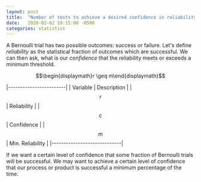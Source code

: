```yaml
---
layout: post
title:  "Number of tests to achieve a desired confidence in reliability"
date:   2020-02-02 19:15:00 -0500
categories: statistics
---
```

A Bernoulli trial has two possible outcomes: success or failure. Let's define _reliability_ as the statistical fraction of outcomes which are successful. We can then ask, what is our _confidence_ that the reliability meets or exceeds a minimum threshold.

$$\begin{displaymath}r \geq m\end{displaymath}$$

|------------------------|
| Variable | Description |
| $$r$$    | Reliability |
| $$c$$    | Confidence  |
| $$m$$    | Min. Reliability |
|-----------------------------|

If we want a certain level of confidence that some fraction of Bernoulli trials will be successful.
We may want to achieve a certain level of confidence that our process or product is successful a minimum percentage of the time.

[jekyll-docs]: https://jekyllrb.com/docs/home
[jekyll-gh]:   https://github.com/jekyll/jekyll
[jekyll-talk]: https://talk.jekyllrb.com/

